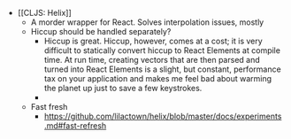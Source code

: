 - [[CLJS: Helix]]
	- A morder wrapper for React. Solves interpolation issues, mostly
	- Hiccup should be handled separately?
		- Hiccup is great. Hiccup, however, comes at a cost; it is very difficult to statically convert hiccup to React Elements at compile time. At run time, creating vectors that are then parsed and turned into React Elements is a slight, but constant, performance tax on your application and makes me feel bad about warming the planet up just to save a few keystrokes.
		-
	- Fast fresh
		- https://github.com/lilactown/helix/blob/master/docs/experiments.md#fast-refresh